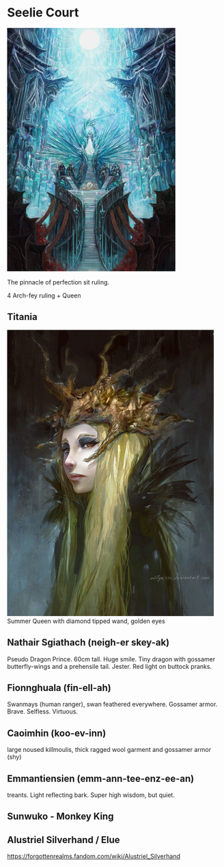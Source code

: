 # Seelie Court
![](seelie-court.png)

The pinnacle of perfection sit ruling.

4 Arch-fey ruling + Queen

## Titania
![](titania.png)
Summer Queen with diamond tipped wand, golden eyes
## Nathair Sgiathach (neigh-er skey-ak)
Pseudo Dragon Prince. 60cm tall. Huge smile. Tiny dragon with gossamer butterfly-wings and a prehensile tail. Jester. Red light on buttock pranks.
## Fionnghuala (fin-ell-ah)
Swanmays (human ranger), swan feathered everywhere. Gossamer armor. Brave. Selfless. Virtuous.
## Caoimhin (koo-ev-inn)
large noused killmoulis, thick ragged wool garment and gossamer armor (shy)
## Emmantiensien (emm-ann-tee-enz-ee-an)
treants. Light reflecting bark. Super high wisdom, but quiet.
## Sunwuko - Monkey King
## Alustriel Silverhand / Elue
https://forgottenrealms.fandom.com/wiki/Alustriel_Silverhand
